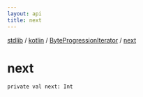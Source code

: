 ```yaml
---
layout: api
title: next
---
```

[stdlib](../../index.html) / [kotlin](../index.html) / [ByteProgressionIterator](index.html) / [next](next.html)

# next

```
private val next: Int
```
